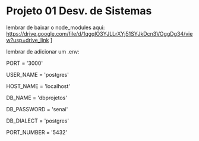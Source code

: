 # Projeto 01 Desv. de Sistemas

lembrar de baixar o node_modules  aqui: https://drive.google.com/file/d/1qgqlO3YJLLrXYj51SYJkDcn3VOggDg34/view?usp=drive_link ]

lembrar de adicionar um .env:

PORT = '3000'

USER_NAME = 'postgres'

HOST_NAME = 'localhost'

DB_NAME = 'dbprojetos'

DB_PASSWORD = 'senai'

DB_DIALECT = 'postgres'

PORT_NUMBER = '5432'
